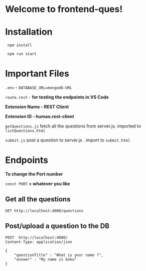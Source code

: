 # Welcome to frontend-ques!

# Installation

` npm install`

` npm run start`

# Important Files

`.env` - `DATABASE_URL=mongodb-URL`

`route.rest` - **for testing the endpoints in VS Code**

**Extension Name - REST Client**

**Extension ID - humao.rest-client**

`getQuestions.js`
fetch all the questions from server.js. imported to `listQuestions.html`

`submit.js`
post a question to server.js . import to `submit.html`

# Endpoints

**To change the Port number**

`const PORT` **= whatever you like**

## Get all the questions

`GET http://localhost:4000/questions`

## Post/upload a question to the DB

```
POST  http://localhost:4000/
Content-Type: application/json

{
    "questionTitle" : "What is your name ?",
    "answer" : "My name is Goku"
}
```

